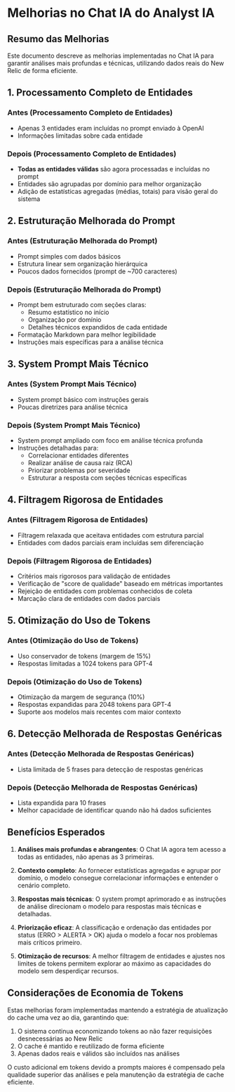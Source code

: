 # Melhorias no Chat IA do Analyst IA

## Resumo das Melhorias

Este documento descreve as melhorias implementadas no Chat IA para garantir análises mais profundas e técnicas, utilizando dados reais do New Relic de forma eficiente.

## 1. Processamento Completo de Entidades

### Antes (Processamento Completo de Entidades)

- Apenas 3 entidades eram incluídas no prompt enviado à OpenAI
- Informações limitadas sobre cada entidade

### Depois (Processamento Completo de Entidades)

- **Todas as entidades válidas** são agora processadas e incluídas no prompt
- Entidades são agrupadas por domínio para melhor organização
- Adição de estatísticas agregadas (médias, totais) para visão geral do sistema

## 2. Estruturação Melhorada do Prompt

### Antes (Estruturação Melhorada do Prompt)

- Prompt simples com dados básicos
- Estrutura linear sem organização hierárquica
- Poucos dados fornecidos (prompt de ~700 caracteres)

### Depois (Estruturação Melhorada do Prompt)

- Prompt bem estruturado com seções claras:
  - Resumo estatístico no início
  - Organização por domínio
  - Detalhes técnicos expandidos de cada entidade
- Formatação Markdown para melhor legibilidade
- Instruções mais específicas para a análise técnica

## 3. System Prompt Mais Técnico

### Antes (System Prompt Mais Técnico)

- System prompt básico com instruções gerais
- Poucas diretrizes para análise técnica

### Depois (System Prompt Mais Técnico)

- System prompt ampliado com foco em análise técnica profunda
- Instruções detalhadas para:
  - Correlacionar entidades diferentes
  - Realizar análise de causa raiz (RCA)
  - Priorizar problemas por severidade
  - Estruturar a resposta com seções técnicas específicas

## 4. Filtragem Rigorosa de Entidades

### Antes (Filtragem Rigorosa de Entidades)

- Filtragem relaxada que aceitava entidades com estrutura parcial
- Entidades com dados parciais eram incluídas sem diferenciação

### Depois (Filtragem Rigorosa de Entidades)

- Critérios mais rigorosos para validação de entidades
- Verificação de "score de qualidade" baseado em métricas importantes
- Rejeição de entidades com problemas conhecidos de coleta
- Marcação clara de entidades com dados parciais

## 5. Otimização do Uso de Tokens

### Antes (Otimização do Uso de Tokens)

- Uso conservador de tokens (margem de 15%)
- Respostas limitadas a 1024 tokens para GPT-4

### Depois (Otimização do Uso de Tokens)

- Otimização da margem de segurança (10%)
- Respostas expandidas para 2048 tokens para GPT-4
- Suporte aos modelos mais recentes com maior contexto

## 6. Detecção Melhorada de Respostas Genéricas

### Antes (Detecção Melhorada de Respostas Genéricas)

- Lista limitada de 5 frases para detecção de respostas genéricas

### Depois (Detecção Melhorada de Respostas Genéricas)

- Lista expandida para 10 frases
- Melhor capacidade de identificar quando não há dados suficientes

## Benefícios Esperados

1. **Análises mais profundas e abrangentes**: O Chat IA agora tem acesso a todas as entidades, não apenas as 3 primeiras.

2. **Contexto completo**: Ao fornecer estatísticas agregadas e agrupar por domínio, o modelo consegue correlacionar informações e entender o cenário completo.

3. **Respostas mais técnicas**: O system prompt aprimorado e as instruções de análise direcionam o modelo para respostas mais técnicas e detalhadas.

4. **Priorização eficaz**: A classificação e ordenação das entidades por status (ERRO > ALERTA > OK) ajuda o modelo a focar nos problemas mais críticos primeiro.

5. **Otimização de recursos**: A melhor filtragem de entidades e ajustes nos limites de tokens permitem explorar ao máximo as capacidades do modelo sem desperdiçar recursos.

## Considerações de Economia de Tokens

Estas melhorias foram implementadas mantendo a estratégia de atualização do cache uma vez ao dia, garantindo que:

1. O sistema continua economizando tokens ao não fazer requisições desnecessárias ao New Relic
2. O cache é mantido e reutilizado de forma eficiente
3. Apenas dados reais e válidos são incluídos nas análises

O custo adicional em tokens devido a prompts maiores é compensado pela qualidade superior das análises e pela manutenção da estratégia de cache eficiente.
